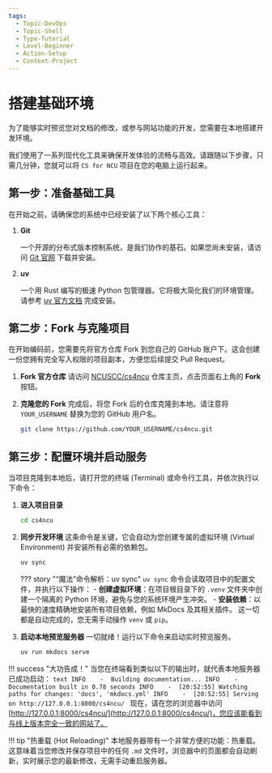 ```yaml
---
tags:
  - Topic-DevOps
  - Topic-Shell
  - Type-Tutorial
  - Level-Beginner
  - Action-Setup
  - Context-Project
---
```


# 搭建基础环境

为了能够实时预览您对文档的修改，或参与网站功能的开发，您需要在本地搭建开发环境。

我们使用了一系列现代化工具来确保开发体验的流畅与高效。请跟随以下步骤，只需几分钟，您就可以将 `CS for NCU` 项目在您的电脑上运行起来。

## 第一步：准备基础工具

在开始之前，请确保您的系统中已经安装了以下两个核心工具：

1.  **Git**

    一个开源的分布式版本控制系统，是我们协作的基石。如果您尚未安装，请访问 [Git 官网](https://git-scm.com/) 下载并安装。

2.  **uv**

    一个用 Rust 编写的极速 Python 包管理器。它将极大简化我们的环境管理。请参考 [uv 官方文档](https://github.com/astral-sh/uv#installation) 完成安装。

## 第二步：Fork 与克隆项目

在开始编码前，您需要先将官方仓库 Fork 到您自己的 GitHub 账户下。这会创建一份您拥有完全写入权限的项目副本，方便您后续提交 Pull Request。

1.  **Fork 官方仓库**
    请访问 [NCUSCC/cs4ncu](https://github.com/NCUSCC/cs4ncu/) 仓库主页，点击页面右上角的 **Fork** 按钮。

2.  **克隆您的 Fork**
    完成后，将您 Fork 后的仓库克隆到本地。请注意将 `YOUR_USERNAME` 替换为您的 GitHub 用户名。

    ```bash
    git clone https://github.com/YOUR_USERNAME/cs4ncu.git
    ```

## 第三步：配置环境并启动服务

当项目克隆到本地后，请打开您的终端 (Terminal) 或命令行工具，并依次执行以下命令：

1.  **进入项目目录**

    ```bash
    cd cs4ncu
    ```

2.  **同步开发环境**
    这条命令是关键，它会自动为您创建专属的虚拟环境 (Virtual Environment) 并安装所有必需的依赖包。

    ```bash
    uv sync
    ```

    ??? story "“魔法”命令解析：uv sync"
        `uv sync` 命令会读取项目中的配置文件，并执行以下操作：
        -   **创建虚拟环境**：在项目根目录下的 `.venv` 文件夹中创建一个隔离的 Python 环境，避免与您的系统环境产生冲突。
        -   **安装依赖**：以最快的速度精确地安装所有项目依赖，例如 MkDocs 及其相关插件。
        这一切都是自动完成的，您无需手动操作 `venv` 或 `pip`。

3.  **启动本地预览服务器**
    一切就绪！运行以下命令来启动实时预览服务。

    ```bash
    uv run mkdocs serve
    ```

!!! success "大功告成！"
    当您在终端看到类似以下的输出时，就代表本地服务器已成功启动：
    ```text
    INFO    -  Building documentation...
    INFO    -  Documentation built in 0.78 seconds
    INFO    -  [20:52:55] Watching paths for changes: 'docs', 'mkdocs.yml'
    INFO    -  [20:52:55] Serving on http://127.0.0.1:8000/cs4ncu/
    ```
    现在，请在您的浏览器中访问 [http://127.0.0.1:8000/cs4ncu/](http://127.0.0.1:8000/cs4ncu/)，您应该能看到与线上版本完全一致的网站了。

!!! tip "热重载 (Hot Reloading)"
    本地服务器带有一个非常方便的功能：热重载。
    这意味着当您修改并保存项目中的任何 `.md` 文件时，浏览器中的页面都会自动刷新，实时展示您的最新修改，无需手动重启服务器。
